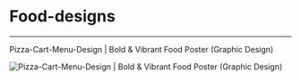 # Food-designs
--------

Pizza-Cart-Menu-Design | Bold & Vibrant Food Poster (Graphic Design)

![Pizza-Cart-Menu-Design | Bold & Vibrant Food Poster (Graphic Design)
](https://github.com/Yuto-designer/Food-designs/blob/main/1_20250305_164938_0000.png)
